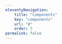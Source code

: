 ```yaml
---
eleventyNavigation:
    title: "Components"
    key: "components"
    url: "#"
    order: 3
permalink: false
---
```

